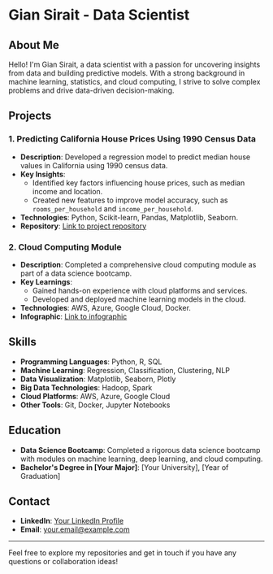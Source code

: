 # Gian Sirait - Data Scientist

## About Me
Hello! I'm Gian Sirait, a data scientist with a passion for uncovering insights from data and building predictive models. With a strong background in machine learning, statistics, and cloud computing, I strive to solve complex problems and drive data-driven decision-making.

## Projects

### 1. Predicting California House Prices Using 1990 Census Data
- **Description**: Developed a regression model to predict median house values in California using 1990 census data.
- **Key Insights**:
  - Identified key factors influencing house prices, such as median income and location.
  - Created new features to improve model accuracy, such as `rooms_per_household` and `income_per_household`.
- **Technologies**: Python, Scikit-learn, Pandas, Matplotlib, Seaborn.
- **Repository**: [Link to project repository](#)

### 2. Cloud Computing Module
- **Description**: Completed a comprehensive cloud computing module as part of a data science bootcamp.
- **Key Learnings**:
  - Gained hands-on experience with cloud platforms and services.
  - Developed and deployed machine learning models in the cloud.
- **Technologies**: AWS, Azure, Google Cloud, Docker.
- **Infographic**: [Link to infographic](#)

## Skills
- **Programming Languages**: Python, R, SQL
- **Machine Learning**: Regression, Classification, Clustering, NLP
- **Data Visualization**: Matplotlib, Seaborn, Plotly
- **Big Data Technologies**: Hadoop, Spark
- **Cloud Platforms**: AWS, Azure, Google Cloud
- **Other Tools**: Git, Docker, Jupyter Notebooks

## Education
- **Data Science Bootcamp**: Completed a rigorous data science bootcamp with modules on machine learning, deep learning, and cloud computing.
- **Bachelor's Degree in [Your Major]**: [Your University], [Year of Graduation]

## Contact
- **LinkedIn**: [Your LinkedIn Profile](#)
- **Email**: [your.email@example.com](mailto:your.email@example.com)

---

Feel free to explore my repositories and get in touch if you have any questions or collaboration ideas!

